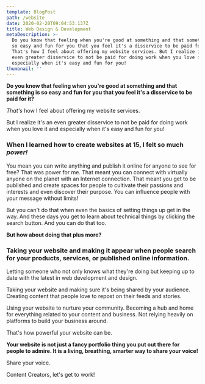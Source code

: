 ```yaml
---
template: BlogPost
path: /website
date: 2020-02-20T09:04:53.137Z
title: Web Design & Development
metaDescription: >-
  Do you know that feeling when you're good at something and that something is
  so easy and fun for you that you feel it's a disservice to be paid for it?
  That's how I feel about offering my website services. But I realize it's an
  even greater disservice to not be paid for doing work when you love it and
  especially when it's easy and fun for you!
thumbnail: ''
---
```

**Do you know that feeling when you're good at something and that something is so easy and fun for you that you feel it's a disservice to be paid for it?**

*That's* how I feel about offering my website services.

But I realize it's an even greater disservice to not be paid for doing work when you love it and especially when it's easy and fun for you!

### When I learned how to create websites at 15, I felt so much *power!*

You mean you can write anything and publish it online for anyone to see for free? That was power for me. That meant you can connect with virtually anyone on the planet with an Internet connection. That meant you get to be published and create spaces for people to cultivate their passions and interests and even discover their purpose. You can influence people with your message without limits!

But you can't do that when even the basics of setting things up get in the way. And these days you get to learn about technical things by clicking the search button. And you can do that too.

**But how about doing that plus more?**

### Taking your website and making it appear when people search for your products, services, or published online information.

Letting someone who not only knows what they're doing but keeping up to date with the latest in web development and design. 

Taking your website and making sure it's being shared by your audience. Creating content that people love to repost on their feeds and stories.

Using your website to nurture your community. Becoming a hub and home for everything related to your content and business. Not relying heavily on platforms to build your business around. 

That's how powerful your website can be.

**Your website is not just a fancy portfolio thing you put out there for people to admire. It is a living, breathing, smarter way to share your voice!**

Share your voice.

Content Creators, let's get to work!
